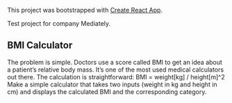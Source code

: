 This project was bootstrapped with [Create React App](https://github.com/facebook/create-react-app).

Test project for company Mediately.

## BMI Calculator

The problem is simple. Doctors use a score called BMI to get an idea about a patient’s relative body mass. It’s one of the most used medical calculators out there. The calculation is straightforward:
BMI = weight[kg] / height[m]^2
Make a simple calculator that takes two inputs (weight in kg and height in cm) and displays the calculated BMI and the corresponding category.
